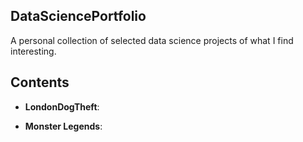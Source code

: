 ## DataSciencePortfolio
A personal collection of selected data science projects of what I find interesting.

## Contents
- **LondonDogTheft**: 

- **Monster Legends**: 
